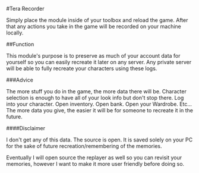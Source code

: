 #Tera Recorder

Simply place the module inside of your toolbox and reload the game.
After that any actions you take in the game will be recorded on your machine locally.

##Function

This module's purpose is to preserve as much of your account data for yourself so you can easily recreate it later on any server.
Any private server will be able to fully recreate your characters using these logs.

###Advice

The more stuff you do in the game, the more data there will be.
Character selection is enough to have all of your look info but don't stop there.
Log into your character.
Open inventory.
Open bank.
Open your Wardrobe.
Etc...
The more data you give, the easier it will be for someone to recreate it in the future.

####Disclaimer

I don't get any of this data.
The source is open. It is saved solely on your PC for the sake of future recreation/remembering of the memories.

Eventually I will open source the replayer as well so you can revisit your memories, however I want to make it more user friendly before doing so.